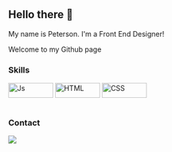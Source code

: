 ## Hello there 👋

My name is Peterson. I'm a Front End Designer!

Welcome to my Github page

### Skills

<div style="display: inline_block">
  <img align="center" alt="Js" height="30" width="90" 
  src="https://img.shields.io/badge/JavaScript-F7DF1E?style=for-the-badge&logo=javascript&logoColor=black">
  <img align="center" alt="HTML" height="30" width="90" src="https://img.shields.io/badge/HTML5-E34F26?style=for-the-badge&logo=html5&logoColor=white">
  <img align="center" alt="CSS" height="30" width="90" src="https://img.shields.io/badge/CSS3-1572B6?style=for-the-badge&logo=css3&logoColor=white">
</div>
<br>

### Contact

<div style="display: inline_block">
  <a href ="mailto:petersonvaladao@gmail.com"<img src="https://img.shields.io/badge/-Gmail-%23333?style=for-the-badge&logo=gmail&logoColor=white"></a>
  <a href="https://www.linkedin.com/in/petersonbehenck"><img src="https://img.shields.io/badge/-LinkedIn-%230077B5?style=for-the-badge&logo=linkedin&logoColor=white"></a>
</div>
